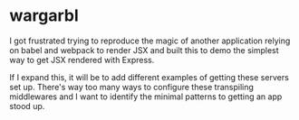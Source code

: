 # wargarbl

I got frustrated trying to reproduce the magic of another application relying on babel and webpack to render JSX and built this to demo the simplest way to get JSX rendered with Express.

If I expand this, it will be to add different examples of getting these servers set up. There's way too many ways to configure these transpiling middlewares and I want to identify the minimal patterns to getting an app stood up.

